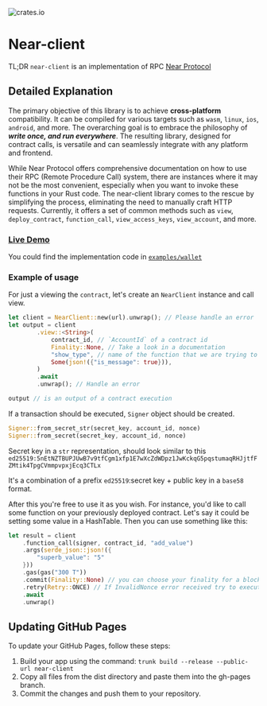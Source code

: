 ![crates.io](https://img.shields.io/crates/v/near-client.svg)

# Near-client

TL;DR
`near-client` is an implementation of RPC [Near Protocol](https://near.org)

## Detailed Explanation
The primary objective of this library is to achieve **cross-platform** compatibility. It can be compiled for various targets such as `wasm`, `linux`, `ios`, `android`, and more. The overarching goal is to embrace the philosophy of ***write once, and run everywhere***. The resulting library, designed for contract calls, is versatile and can seamlessly integrate with any platform and frontend.

While Near Protocol offers comprehensive documentation on how to use their RPC (Remote Procedure Call) system, there are instances where it may not be the most convenient, especially when you want to invoke these functions in your Rust code. The near-client library comes to the rescue by simplifying the process, eliminating the need to manually craft HTTP requests. Currently, it offers a set of common methods such as `view`, `deploy_contract`, `function_call`, `view_access_keys`, `view_account`, and more.

### [Live Demo](https://silvestrpredko.github.io/near-client/)

You could find the implementation code in [`examples/wallet`](https://github.com/silvestrpredko/near-client/tree/develop/examples/wallet)

### Example of usage

For just a viewing the ```contract```, let's create an ```NearClient``` instance and call view.

```rust
let client = NearClient::new(url).unwrap(); // Please handle an error
let output = client
        .view::<String>(
            contract_id, // `AccountId` of a contract id
            Finality::None, // Take a look in a documentation
            "show_type", // name of the function that we are trying to call
            Some(json!({"is_message": true})),
        )
        .await
        .unwrap(); // Handle an error

output // is an output of a contract execution 
```
If a transaction should be executed, `Signer` object should be created.
```rust
Signer::from_secret_str(secret_key, account_id, nonce)
Signer::from_secret(secret_key, account_id, nonce)
```

Secret key in a `str` representation, should look similar to this
`ed25519:5nEtNZTBUPJUwB7v9tfCgm1xfp1E7wXcZdWDpz1JwKckqG5pqstumaqRHJjtfFZMtik4TpgCVmmpvpxjEcq3CTLx`

It's a combination of a prefix `ed25519`:secret key + public key in a `base58` format.

After this you're free to use it as you wish. For instance, you'd like to call some function on your previously deployed contract. Let's say it could be setting some value in a HashTable. Then you can use something like this:

```rust
let result = client
    .function_call(signer, contract_id, "add_value")
    .args(serde_json::json!({
        "superb_value": "5"
    }))
    .gas(gas("300 T"))
    .commit(Finality::None) // you can choose your finality for a block
    .retry(Retry::ONCE) // If InvalidNonce error received try to execute one more time
    .await
    .unwrap()
```

## Updating GitHub Pages
To update your GitHub Pages, follow these steps:

1. Build your app using the command: `trunk build --release --public-url near-client`
2. Copy all files from the dist directory and paste them into the gh-pages branch.
3. Commit the changes and push them to your repository.

